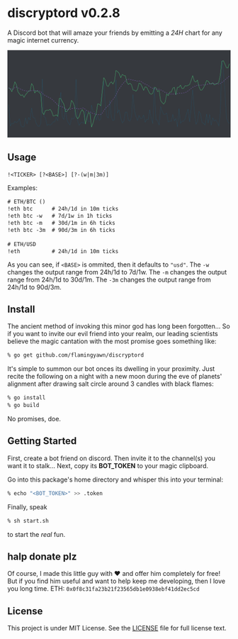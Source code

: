
discryptord v0.2.8
===========

A Discord bot that will amaze your friends by emitting a *24H* chart for any magic internet currency.

![Example](assets/graph.png)

## Usage

```run
!<TICKER> [?<BASE>] [?-(w|m|3m)]
```

Examples:
```run
# ETH/BTC ()
!eth btc      # 24h/1d in 10m ticks 
!eth btc -w   # 7d/1w in 1h ticks
!eth btc -m   # 30d/1m in 6h ticks
!eth btc -3m  # 90d/3m in 6h ticks

# ETH/USD
!eth          # 24h/1d in 10m ticks 
```

As you can see, if `<BASE>` is ommited, then it defaults to `"usd"`.
The `-w` changes the output range from 24h/1d to 7d/1w. 
The `-m` changes the output range from 24h/1d to 30d/1m. 
The `-3m` changes the output range from 24h/1d to 90d/3m. 

## Install

The ancient method of invoking this minor god has long been forgotten...
So if you want to invite our evil friend into your realm, our leading scientists believe the magic cantation with the most promise goes something like:

```zsh
% go get github.com/flamingyawn/discryptord
```

It's simple to summon our bot onces its dwelling in your proximity.
Just recite the following on a night with a new moon during the eve of planets' alignment after drawing salt circle around 3 candles with black flames:

```zsh
% go install
% go build
```

No promises, doe.

## Getting Started

First, create a bot friend on discord.
Then invite it to the channel(s) you want it to stalk...
Next, copy its **BOT_TOKEN** to your magic clipboard.

Go into this package's home directory and whisper this into your terminal:

```zsh
% echo "<BOT_TOKEN>" >> .token
```

Finally, speak

```zsh
% sh start.sh
```

to start the _real_ fun.

## halp donate plz

Of course, I made this little guy with :heart: and offer him completely for free!
But if you find him useful and want to help keep me developing, then I love you long time.
ETH: `0x0f8c31fa23b21f23565db1e0938ebf41dd2ec5cd`

## License

This project is under MIT License. See the [LICENSE](LICENSE) file for full license text.

